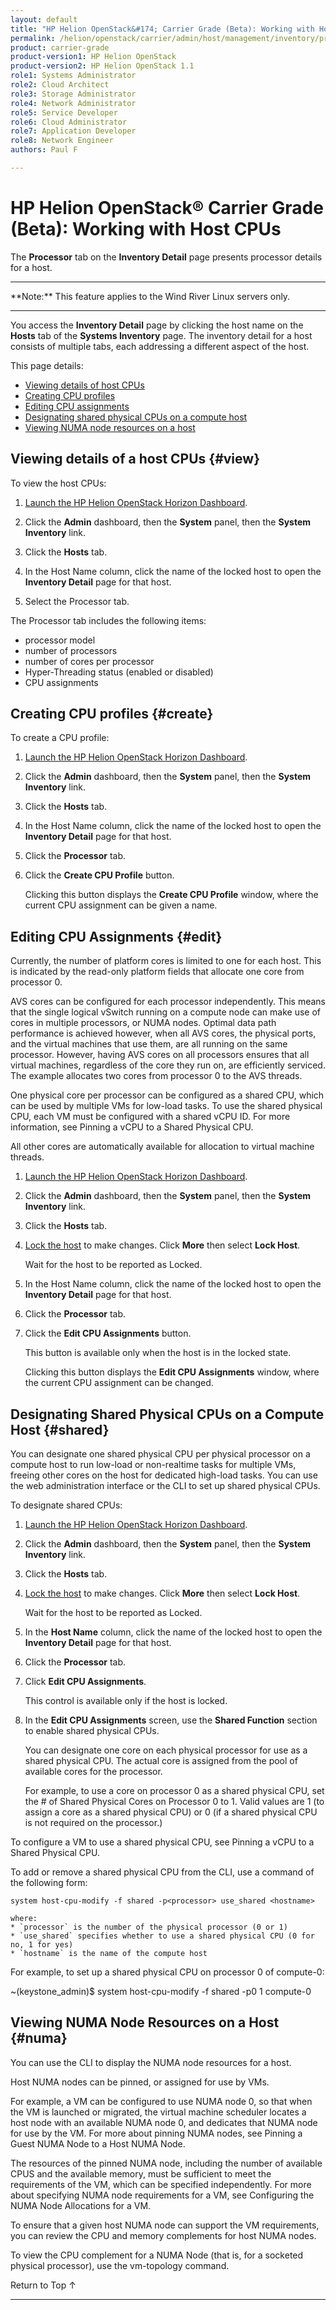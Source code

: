 ```yaml
---
layout: default
title: "HP Helion OpenStack&#174; Carrier Grade (Beta): Working with Host CPUs"
permalink: /helion/openstack/carrier/admin/host/management/inventory/processor/
product: carrier-grade
product-version1: HP Helion OpenStack
product-version2: HP Helion OpenStack 1.1
role1: Systems Administrator 
role2: Cloud Architect 
role3: Storage Administrator 
role4: Network Administrator 
role5: Service Developer 
role6: Cloud Administrator 
role7: Application Developer 
role8: Network Engineer 
authors: Paul F

---
```

<!--UNDER REVISION-->

<script>

function PageRefresh {
onLoad="window.refresh"
}

PageRefresh();

</script>

<!-- <p style="font-size: small;"> <a href="/helion/openstack/carrier/services/imaging/overview/">&#9664; PREV</a> | <a href="/helion/openstack/carrier/services/overview/">&#9650; UP</a> | <a href="/helion/openstack/carrier/services/object/overview/"> NEXT &#9654</a> </p> -->

# HP Helion OpenStack&#174; Carrier Grade (Beta): Working with Host CPUs
<!-- From the Titanium Server Admin Guide -->

The **Processor** tab on the **Inventory Detail** page presents processor details for a host.

<hr>
**Note:** This feature applies to the Wind River Linux servers only.
<hr>

You access the **Inventory Detail** page by clicking the host name on the **Hosts** tab of the **Systems Inventory** page. The inventory detail for a host consists of multiple tabs, each addressing a different aspect of the host.

This page details:

* [Viewing details of host CPUs](#view)
* [Creating CPU profiles](#create)
* [Editing CPU assignments](#edit)
* [Designating shared physical CPUs on a compute host](#shared)
* [Viewing NUMA node resources on a host](#numa)


## Viewing details of a host CPUs {#view}

To view the host CPUs:

1. [Launch the HP Helion OpenStack Horizon Dashboard](/helion/openstack/carrier/dashboard/login/).

2. Click the **Admin** dashboard, then the **System** panel, then the **System Inventory** link.

3. Click the **Hosts** tab.

4. In the Host Name column, click the name of the locked host to open the **Inventory Detail** page for that host.

5. Select the Processor tab.

The Processor tab includes the following items:

* processor model 
* number of processors
* number of cores per processor
* Hyper-Threading status (enabled or disabled)
* CPU assignments 

## Creating CPU profiles {#create}

To create a CPU profile:

1. [Launch the HP Helion OpenStack Horizon Dashboard](/helion/openstack/carrier/dashboard/login/).

2. Click the **Admin** dashboard, then the **System** panel, then the **System Inventory** link.

3. Click the **Hosts** tab.

4. In the Host Name column, click the name of the locked host to open the **Inventory Detail** page for that host.

5. Click the **Processor** tab.

6. Click the **Create CPU Profile** button.

	Clicking this button displays the **Create CPU Profile** window, where the current CPU assignment can be given a name.


## Editing CPU Assignments {#edit}

Currently, the number of platform cores is limited to one for each host. This is indicated by the read-only platform fields that allocate one core from processor 0.

AVS cores can be configured for each processor independently. This means that the single logical vSwitch running on a compute node can make use of cores in multiple processors, or NUMA nodes. Optimal data path performance is achieved however, when all AVS cores, the physical ports, and the virtual machines that use them, are all running on the same processor. However, having AVS cores on all processors ensures that all virtual machines, regardless of the core they run on, are efficiently serviced. The example allocates two cores from processor 0 to the AVS threads.

One physical core per processor can be configured as a shared CPU, which can be used by multiple VMs for low-load tasks. To use the shared physical CPU, each VM must be configured with a shared vCPU ID. For more information, see Pinning a vCPU to a Shared Physical CPU.

All other cores are automatically available for allocation to virtual machine threads.

1. [Launch the HP Helion OpenStack Horizon Dashboard](/helion/openstack/carrier/dashboard/login/).

2. Click the **Admin** dashboard, then the **System** panel, then the **System Inventory** link.

3. Click the **Hosts** tab.

4. [Lock the host](/helion/openstack/carrier/admin/host/management/inventory/lock/) to make changes. Click **More** then select **Lock Host**.

	Wait for the host to be reported as Locked.

5. In the Host Name column, click the name of the locked host to open the **Inventory Detail** page for that host.

6. Click the **Processor** tab.

7. Click the **Edit CPU Assignments** button.

	This button is available only when the host is in the locked state.

	Clicking this button displays the **Edit CPU Assignments** window, where the current CPU assignment can be changed.

## Designating Shared Physical CPUs on a Compute Host {#shared}

You can designate one shared physical CPU per physical processor on a compute host to run low-load or non-realtime tasks for multiple VMs, freeing other cores on the host for dedicated high-load tasks.
You can use the web administration interface or the CLI to set up shared physical CPUs.

To designate shared CPUs:

1. [Launch the HP Helion OpenStack Horizon Dashboard](/helion/openstack/carrier/dashboard/login/).

2. Click the **Admin** dashboard, then the **System** panel, then the **System Inventory** link.

3. Click the **Hosts** tab.

4. [Lock the host](/helion/openstack/carrier/admin/host/management/inventory/lock/) to make changes. Click **More** then select **Lock Host**.

	Wait for the host to be reported as Locked.

5. In the **Host Name** column, click the name of the locked host to open the **Inventory Detail** page for that host.

6. Click the **Processor** tab.

7. Click **Edit CPU Assignments**.

	This control is available only if the host is locked.

8. In the **Edit CPU Assignments** screen, use the **Shared Function** section to enable shared physical CPUs.

	You can designate one core on each physical processor for use as a shared physical CPU. The actual core is assigned from the pool of available cores for the processor.

	For example, to use a core on processor 0 as a shared physical CPU, set the # of Shared Physical Cores on Processor 0 to 1. Valid values are 1 (to assign a core as a shared physical CPU) or 0 (if a shared physical CPU is not required on the processor.)

To configure a VM to use a shared physical CPU, see Pinning a vCPU to a Shared Physical CPU.

To add or remove a shared physical CPU from the CLI, use a command of the following form:

	system host-cpu-modify -f shared -p<processor> use_shared <hostname>

	where: 
	* `processor` is the number of the physical processor (0 or 1)
	* `use_shared` specifies whether to use a shared physical CPU (0 for no, 1 for yes)
	* `hostname` is the name of the compute host

For example, to set up a shared physical CPU on processor 0 of compute-0:

~(keystone_admin)$ system host-cpu-modify -f shared -p0 1 compute-0




## Viewing NUMA Node Resources on a Host {#numa}

You can use the CLI to display the NUMA node resources for a host.

Host NUMA nodes can be pinned, or assigned for use by VMs. 

For example, a VM can be configured to use NUMA node 0, so that when the VM is launched or migrated, the virtual machine scheduler locates a host node with an available NUMA node 0, and dedicates that NUMA node for use by the VM. For more about pinning NUMA nodes, see Pinning a Guest NUMA Node to a Host NUMA Node.

The resources of the pinned NUMA node, including the number of available CPUS and the available memory, must be sufficient to meet the requirements of the VM, which can be specified independently. For more about specifying NUMA node requirements for a VM, see Configuring the NUMA Node Allocations for a VM. 

To ensure that a given host NUMA node can support the VM requirements, you can review the CPU and memory complements for host NUMA nodes.

To view the CPU complement for a NUMA Node (that is, for a socketed physical processor), use the vm-topology command. 





<a href="#top" style="padding:14px 0px 14px 0px; text-decoration: none;"> Return to Top &#8593; </a>
 
----